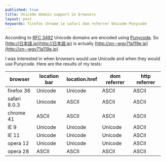 ```yaml
---
published: true
title: Unicode domain support in browsers
layout: post
keywords: firefox chrome ie safari dom referrer Unicode Punycode
---
```


According to [RFC 3492](http://tools.ietf.org/html/rfc3492) Unicode domains are encoded using [Punycode](http://en.wikipedia.org/wiki/Punycode). So [http://日本語.jp](http://日本語.jp) is actually [http://xn--wgv71a119e.jp](http://xn--wgv71a119e.jp)

I was interested in when browsers would use Unicode and when they would use Punycode. Here are the results of my tests:

| browser       | location bar | location.href | dom referrer | http referrer |
| ------------- | ------------ | ------------- | ------------ | ------------- |
| firefox 36    | Unicode      | Unicode       | ASCII        | ASCII         |
| safari  8.0.3 | Unicode      | ASCII         | ASCII        | ASCII         |
| chrome 41     | ASCII        | ASCII         | ASCII        | ASCII         |
| IE 9          | Unicode      | Unicode       | Unicode      | ASCII         |
| IE 11         | Unicode      | Unicode       | Unicode      | ASCII         |
| opera 12      | Unicode      | Unicode       | Unicode      | ASCII         |
| opera 28      | ASCII        | ASCII         | ASCII        | ASCII         |

